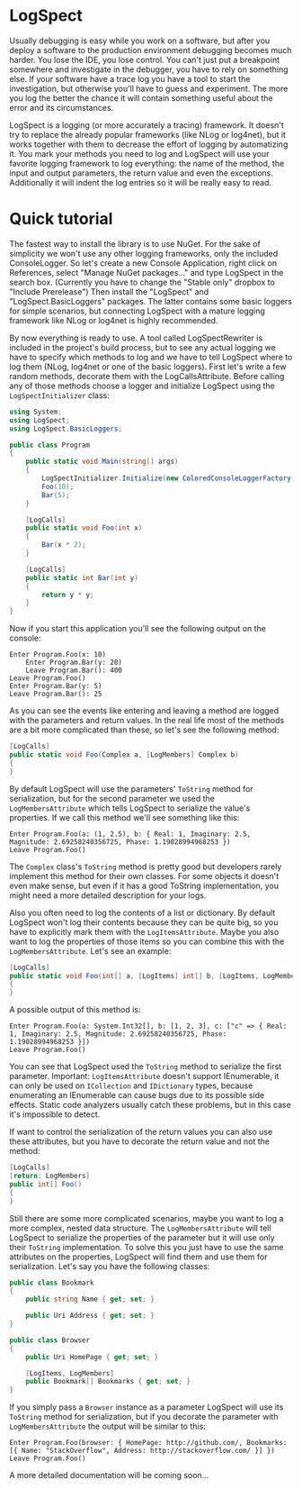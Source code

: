 LogSpect
========

Usually debugging is easy while you work on a software, but after you deploy a software to the production environment debugging becomes much harder. You lose the IDE, you lose control. You can't just put a breakpoint somewhere and investigate in the debugger, you have to rely on something else. If your software have a trace log you have a tool to start the investigation, but otherwise you'll have to guess and experiment. The more you log the better the chance it will contain something useful about the error and its circumstances.

LogSpect is a logging (or more accurately a tracing) framework. It doesn't try to replace the already popular frameworks (like NLog or log4net), but it works together with them to decrease the effort of logging by automatizing it. You mark your methods you need to log and LogSpect will use your favorite logging framework to log everything: the name of the method, the input and output parameters, the return value and even the exceptions. Additionally it will indent the log entries so it will be really easy to read.

# Quick tutorial

The fastest way to install the library is to use NuGet. For the sake of simplicity we won't use any other logging frameworks, only the included ConsoleLogger. So let's create a new Console Application, right click on References, select "Manage NuGet packages..." and type LogSpect in the search box. (Currently you have to change the "Stable only" dropbox to "Include Prerelease") Then install the "LogSpect" and "LogSpect.BasicLoggers" packages. The latter contains some basic loggers for simple scenarios, but connecting LogSpect with a mature logging framework like NLog or log4net is highly recommended.

By now everything is ready to use. A tool called LogSpectRewriter is included in the project's build process, but to see any actual logging we have to specify which methods to log and we have to tell LogSpect where to log them (NLog, log4net or one of the basic loggers). First let's write a few random methods, decorate them with the LogCallsAttribute. Before calling any of those methods choose a logger and initialize LogSpect using the `LogSpectInitializer` class:

```C#
using System;
using LogSpect;
using LogSpect.BasicLoggers;

public class Program
{
    public static void Main(string[] args)
    {
        LogSpectInitializer.Initialize(new ColoredConsoleLoggerFactory());
        Foo(10);
        Bar(5);
    }

    [LogCalls]
    public static void Foo(int x)
    {
        Bar(x * 2);
    }

    [LogCalls]
    public static int Bar(int y)
    {
        return y * y;
    }
}
```

Now if you start this application you'll see the following output on the console:

```
Enter Program.Foo(x: 10)
    Enter Program.Bar(y: 20)
    Leave Program.Bar(): 400
Leave Program.Foo()
Enter Program.Bar(y: 5)
Leave Program.Bar(): 25
```

As you can see the events like entering and leaving a method are logged with the parameters and return values. In the real life most of the methods are a bit more complicated than these, so let's see the following method:

```C#
[LogCalls]
public static void Foo(Complex a, [LogMembers] Complex b) 
{
}
```

By default LogSpect will use the parameters' `ToString` method for serialization, but for the second parameter we used the `LogMembersAttribute` which tells LogSpect to serialize the value's properties. If we call this method we'll see something like this:

```
Enter Program.Foo(a: (1, 2.5), b: { Real: 1, Imaginary: 2.5, Magnitude: 2.69258240356725, Phase: 1.19028994968253 })
Leave Program.Foo()
```

The `Complex` class's `ToString` method is pretty good but developers rarely implement this method for their own classes. For some objects it doesn't even make sense, but even if it has a good ToString implementation, you might need a more detailed description for your logs.

Also you often need to log the contents of a list or dictionary. By default LogSpect won't log their contents because they can be quite big, so you have to explicitly mark them with the `LogItemsAttribute`. Maybe you also want to log the properties of those items so you can combine this with the `LogMembersAttribute`. Let's see an example:

```C#
[LogCalls]
public static void Foo(int[] a, [LogItems] int[] b, [LogItems, LogMembers] Dictionary<string, Complex> c)
{
}
```

A possible output of this method is:

```
Enter Program.Foo(a: System.Int32[], b: [1, 2, 3], c: ["c" => { Real: 1, Imaginary: 2.5, Magnitude: 2.69258240356725, Phase: 1.19028994968253 }])
Leave Program.Foo()
```

You can see that LogSpect used the `ToString` method to serialize the first parameter. Important: `LogItemsAttribute` doesn't support IEnumerable, it can only be used on `ICollection` and `IDictionary` types, because enumerating an IEnumerable can cause bugs due to its possible side effects. Static code analyzers usually catch these problems, but in this case it's impossible to detect.

If want to control the serialization of the return values you can also use these attributes, but you have to decorate the return value and not the method:

```C#
[LogCalls]
[return: LogMembers]
public int[] Foo()
{
}
```

Still there are some more complicated scenarios, maybe you want to log a more complex, nested data structure. The `LogMembersAttribute` will tell LogSpect to serialize the properties of the parameter but it will use only their `ToString` implementation. To solve this you just have to use the same attributes on the properties, LogSpect will find them and use them for serialization. Let's say you have the following classes:

```C#
public class Bookmark
{
    public string Name { get; set; }

    public Uri Address { get; set; }
}

public class Browser
{
    public Uri HomePage { get; set; }

    [LogItems, LogMembers]
    public Bookmark[] Bookmarks { get; set; }
}
```

If you simply pass a `Browser` instance as a parameter LogSpect will use its `ToString` method for serialization, but if you decorate the parameter with `LogMembersAttribute` the output will be similar to this:

```
Enter Program.Foo(browser: { HomePage: http://github.com/, Bookmarks: [{ Name: "StackOverflow", Address: http://stackoverflow.com/ }] })
Leave Program.Foo()
```

A more detailed documentation will be coming soon...
